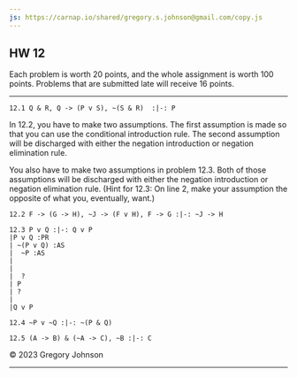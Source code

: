 ```yaml
---
js: https://carnap.io/shared/gregory.s.johnson@gmail.com/copy.js
--- 
```


## HW 12

Each problem is worth 20 points, and the whole assignment is worth 100 points. Problems that are submitted late will receive 16 points. 

---

~~~{.ProofChecker .JohnsonSL options="fonts tabindent" guides="fitch" points="20" late-credit="16"}
12.1 Q & R, Q -> (P v S), ~(S & R)  :|-: P
~~~

In 12.2, you have to make two assumptions. The first assumption is made so that you can use the conditional introduction rule. The second assumption will be discharged with either the negation introduction or negation elimination rule.

You also have to make two assumptions in problem 12.3. Both of those assumptions will be discharged with either the negation introduction or negation elimination rule. (Hint for 12.3: On line 2, make your assumption the opposite of what you, eventually, want.)

~~~{.ProofChecker .JohnsonSL options="fonts tabindent" guides="fitch" points="20" late-credit="16"}
12.2 F -> (G -> H), ~J -> (F v H), F -> G :|-: ~J -> H
~~~

~~~{.ProofChecker .JohnsonSL options="fonts tabindent" guides="fitch" points="20" late-credit="16"}
12.3 P v Q :|-: Q v P
|P v Q :PR
| ~(P v Q) :AS
|  ~P :AS
|  
|  
|  ?
| P
| ?
| 
|Q v P
~~~


~~~{.ProofChecker .JohnsonSL options="fonts tabindent resize" guides="fitch" points="20" late-credit="16"}
12.4 ~P v ~Q :|-: ~(P & Q)
~~~

~~~{.ProofChecker .JohnsonSL options="fonts tabindent resize" guides="fitch" points="20" late-credit="16"}
12.5 (A -> B) & (~A -> C), ~B :|-: C
~~~

&copy; 2023 Gregory Johnson 
 
---
